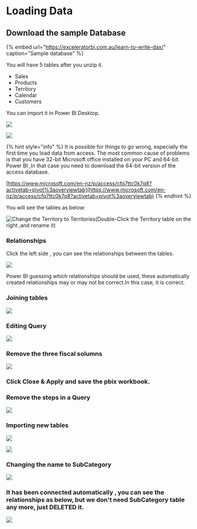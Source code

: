 # Loading Data

## Download the sample Database

{% embed url="https://exceleratorbi.com.au/learn-to-write-dax/" caption="Sample database" %}

You will have 5 tables after you unzip it. 

* Sales
* Products
* Territory
* Calendar
* Customers

You can import it in Power BI Desktop.

![](.gitbook/assets/image%20%2820%29.png)

![](.gitbook/assets/image%20%2815%29.png)



{% hint style="info" %}
It is possible for things to go wrong, especially the first time you load data from access. The most common cause of problems is that you have 32-bit Microsoft office installed on your PC and 64-bit Power BI ,In that case you need to download the 64-bit version of the access database.

[https://www.microsoft.com/en-nz/p/access/cfq7ttc0k7q8?activetab=pivot%3aoverviewtab](https://www.microsoft.com/en-nz/p/access/cfq7ttc0k7q8?activetab=pivot%3aoverviewtab)
{% endhint %}

You will see the tables as below:

![Change the Territory to Territories\(Double-Click the Territory table on the right ,and rename it\)](.gitbook/assets/image%20%284%29.png)

### Relationships

Click the left side , you can see the relationships between the tables.

![](.gitbook/assets/image%20%286%29.png)

Power BI guessing which relationships should be used, these automatically created relationships may or may not be correct.In this case, it is correct.

### Joining tables

![](.gitbook/assets/image%20%2843%29.png)

### Editing Query

![](.gitbook/assets/image%20%2834%29.png)

### Remove the three fiscal solumns

![](.gitbook/assets/image%20%2868%29.png)

### Click Close & Apply and save the pbix workbook.

### Remove the steps in a Query

![](.gitbook/assets/image%20%283%29.png)

### Importing new tables 

![](.gitbook/assets/image%20%2832%29.png)

![](.gitbook/assets/image%20%2831%29.png)

### Changing the name to SubCategory

![](.gitbook/assets/image%20%2835%29.png)

### It has been connected automatically , you can see the relationships as below, but we don't need SubCategory table any more, just DELETED it.

![](.gitbook/assets/image%20%2871%29.png)



